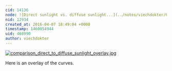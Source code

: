 ```yaml
---
cid: 14136
node: ![Direct sunlight vs. diffuse sunlight...](../notes/viechdokter/04-07-2016/direct-sunlight-vs-diffuse-sunlight)
nid: 12934
created_at: 2016-04-07 18:49:04 +0000
timestamp: 1460054944
uid: 468990
author: viechdokter
---
```


[![comparison_direct_to_diffuse_sunlight_overlay.jpg](//i.publiclab.org/system/images/photos/000/015/408/large/comparison_direct_to_diffuse_sunlight_overlay.jpg)](//i.publiclab.org/system/images/photos/000/015/408/original/comparison_direct_to_diffuse_sunlight_overlay.jpg)



Here is an overlay of the curves. 

